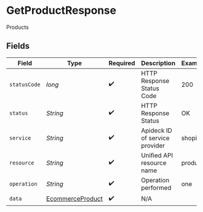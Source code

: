# GetProductResponse

Products


## Fields

| Field                                                           | Type                                                            | Required                                                        | Description                                                     | Example                                                         |
| --------------------------------------------------------------- | --------------------------------------------------------------- | --------------------------------------------------------------- | --------------------------------------------------------------- | --------------------------------------------------------------- |
| `statusCode`                                                    | *long*                                                          | :heavy_check_mark:                                              | HTTP Response Status Code                                       | 200                                                             |
| `status`                                                        | *String*                                                        | :heavy_check_mark:                                              | HTTP Response Status                                            | OK                                                              |
| `service`                                                       | *String*                                                        | :heavy_check_mark:                                              | Apideck ID of service provider                                  | shopify                                                         |
| `resource`                                                      | *String*                                                        | :heavy_check_mark:                                              | Unified API resource name                                       | products                                                        |
| `operation`                                                     | *String*                                                        | :heavy_check_mark:                                              | Operation performed                                             | one                                                             |
| `data`                                                          | [EcommerceProduct](../../models/components/EcommerceProduct.md) | :heavy_check_mark:                                              | N/A                                                             |                                                                 |